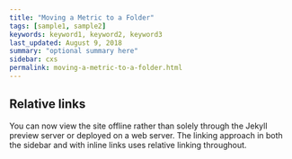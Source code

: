 ```yaml
---
title: "Moving a Metric to a Folder"
tags: [sample1, sample2]
keywords: keyword1, keyword2, keyword3
last_updated: August 9, 2018
summary: "optional summary here"
sidebar: cxs
permalink: moving-a-metric-to-a-folder.html
---
```

## Relative links

You can now view the site offline rather than solely through the Jekyll preview server or deployed on a web server. The linking approach in both the sidebar and with inline links uses relative linking throughout.